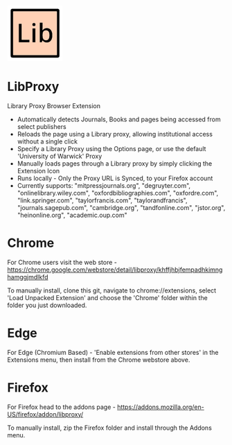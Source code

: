 ![Logo](https://github.com/keir-l/LibProxy/blob/master/Chrome/icon128.png)

# LibProxy
Library Proxy Browser Extension

- Automatically detects Journals, Books and pages being accessed from select publishers
- Reloads the page using a Library proxy, allowing institutional access without a single click
- Specify a Library Proxy using the Options page, or use the default 'University of Warwick' Proxy
- Manually loads pages through a Library proxy by simply clicking the Extension Icon
- Runs locally - Only the Proxy URL is Synced, to your Firefox account
- Currently supports: "mitpressjournals.org", "degruyter.com", "onlinelibrary.wiley.com", "oxfordbibliographies.com", "oxfordre.com", "link.springer.com", "taylorfrancis.com", "taylorandfrancis", "journals.sagepub.com", "cambridge.org", "tandfonline.com", "jstor.org", "heinonline.org", "academic.oup.com"

# Chrome
For Chrome users visit the web store - https://chrome.google.com/webstore/detail/libproxy/khffjhbjfempadhkimnghamggjmdlkfd

To manually install, clone this git, navigate to chrome://extensions, select 'Load Unpacked Extension' and choose the 'Chrome' folder within the folder you just downloaded.

# Edge
For Edge (Chromium Based) - 'Enable extensions from other stores' in the Extensions menu, then install from the Chrome webstore above.

# Firefox
For Firefox head to the addons page - https://addons.mozilla.org/en-US/firefox/addon/libproxy/

To manually install, zip the Firefox folder and install through the Addons menu.
